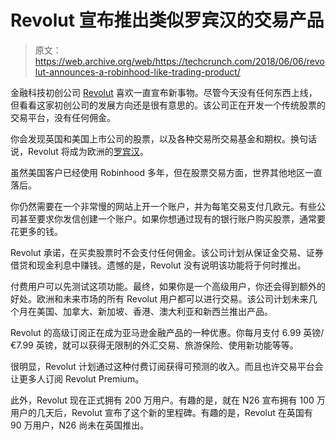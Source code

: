 # Revolut 宣布推出类似罗宾汉的交易产品

> 原文：<https://web.archive.org/web/https://techcrunch.com/2018/06/06/revolut-announces-a-robinhood-like-trading-product/>

金融科技初创公司 [Revolut](https://web.archive.org/web/20230314174648/https://www.revolut.com/) 喜欢一直宣布新事物。尽管今天没有任何东西上线，但看看这家初创公司的发展方向还是很有意思的。该公司正在开发一个传统股票的交易平台，没有任何佣金。

你会发现英国和美国上市公司的股票，以及各种交易所交易基金和期权。换句话说，Revolut 将成为欧洲的[罗宾汉](https://web.archive.org/web/20230314174648/https://www.robinhood.com/)。

虽然美国客户已经使用 Robinhood 多年，但在股票交易方面，世界其他地区一直落后。

你仍然需要在一个非常慢的网站上开一个账户，并为每笔交易支付几欧元。有些公司甚至要求你发信创建一个账户。如果你想通过现有的银行账户购买股票，通常要花更多的钱。

Revolut 承诺，在买卖股票时不会支付任何佣金。该公司计划从保证金交易、证券借贷和现金利息中赚钱。遗憾的是，Revolut 没有说明该功能将于何时推出。

付费用户可以先测试这项功能。最终，如果你是一个高级用户，你还会得到额外的好处。欧洲和未来市场的所有 Revolut 用户都可以进行交易。该公司计划未来几个月在美国、加拿大、新加坡、香港、澳大利亚和新西兰推出产品。

Revolut 的高级订阅正在成为亚马逊金融产品的一种优惠。你每月支付 6.99 英镑/€7.99 英镑，就可以获得无限制的外汇交易、旅游保险、使用新功能等等。

很明显，Revolut 计划通过这种付费订阅获得可预测的收入。而且也许交易平台会让更多人订阅 Revolut Premium。

此外，Revolut 现在正式拥有 200 万用户。有趣的是，就在 N26 宣布拥有 100 万用户的几天后，Revolut 宣布了这个新的里程碑。有趣的是，Revolut 在英国有 90 万用户，N26 尚未在英国推出。
